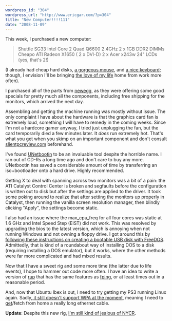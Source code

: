 ```yaml
---
wordpress_id: "304"
wordpress_url: "http://www.ericgar.com/?p=304"
title: "New Computer!!!!111"
date: "2008-11-09"
---
```

This week, I purchased a new computer:

<blockquote>
Shuttle SG33
Intel Core 2 Quad Q6600 2.4GHz
2 x 1GB DDR2 DIMMs
Cheapo ATI Radeon X1650 ( 2 x DVI-D)
2 x Acer x243w 24" LCDs (yes, that's 2!)
</blockquote>

(I already had cheap hard disks, <a href="http://www.logitech.com/index.cfm/mice_pointers/trackballs/devices/166&amp;cl=us,en">a gorgeous mouse</a>, and <a href="http://matias.ca/tactilepro/">a nice keyboard</a>; though, I envision I'll be bringing <a href="http://www.kinesis-ergo.com/advantage.htm">the love of my life</a> home from work more often).

I purchased all of the parts from <a href="http://newegg.com">newegg</a>, as they were offering some good specials for pretty much all the components, including free shipping for the monitors, which arrived the next day.

Assembling and getting the machine running was mostly without issue. The only complaint I have about the hardware is that the graphics card fan is extremely loud, something I will have to remedy in the coming weeks. Since I'm not a hardcore gamer anyway, I tried just unplugging the fan, but the card temporarily died a few minutes later. It <em>does</em> run extremely hot. That's what you get when you skimp on an important component and don't consult <a href="http://www.silentpcreview.com/">slientpcreview.com</a> beforehand.

I've found <a href="http://unetbootin.sourceforge.net/">UNetbootin</a> to be an invaluable tool despite the horrible name. I ran out of CD-Rs a long time ago and don't care to buy any more. UNetbootin has saved a considerable amount of time by transferring an iso+bootloader onto a hard drive. Highly recommended.

Getting X to deal with spanning across two monitors was a bit of a pain: the ATI Catalyst Control Center is broken and segfaults before the configuration is written out to disk but after the settings are applied to the driver. It took some poking around to realize that after setting the monitors up properly in Catalyst, then running the vanilla screen resolution manager, then blindly clicking "Apply", the settings become static.

I also had an issue where the max_cpu_freq for all four cores was static at 1.6 GHz and Intel Speed Step (EIST) did not work. This was resolved by upgrading the bios to the latest version, which is annoying when not running Windows and not owning a floppy drive. I got around this by <a href="http://www.aselabs.com/articles.php?id=243">following these instructions on creating a bootable USB disk with FreeDOS</a>. Admittedly, that is kind of a roundabout way of installing DOS to a disk (requiring installing a DOS emulator), but it works, where the other methods were far more complicated and had mixed results.

Now that I have a sweet rig and some more time (the latter due to life events), I hope to hammer out code more often. I have an idea to write a version of <a href="http://rstatd.sourceforge.net/">rup</a> that has the same features as <a href="http://fping.sourceforge.net/">fping</a>, or at least times out in a reasonable period.

And, now that Ubuntu Ibex is out, I need to try getting my PS3 running Linux again. Sadly,<a href="https://bugs.launchpad.net/ubuntu-ps3-port/+bug/289982"> it still doesn't support WPA at the moment</a>, meaning I need to <a href="http://www.monoprice.com/products/product.asp?c_id=102&amp;cp_id=10208&amp;cs_id=1020801&amp;p_id=2158&amp;seq=1&amp;format=2">get</a>/fetch from home a really long ethernet cable. 

<span><strong>Update</strong>: Despite this new rig, <a href="http://www.nycresistor.com/2008/11/09/because-newer-isnt-always-better/">I'm still kind of jealous of NYCR</a>.</span>
